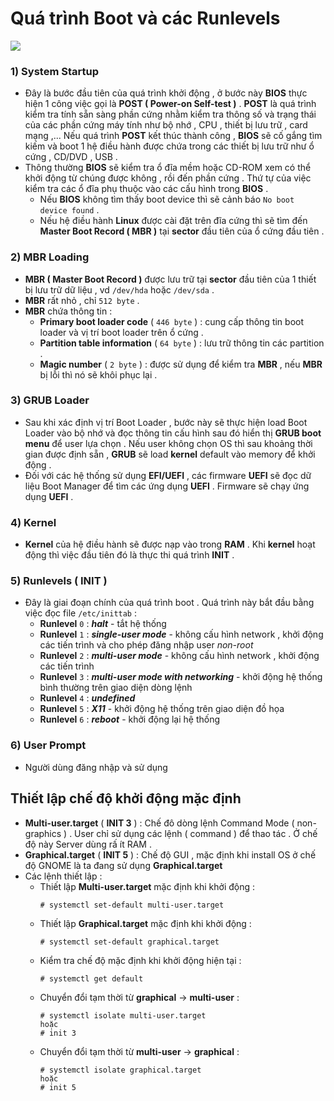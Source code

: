# Quá trình Boot và các Runlevels
<img src=https://i.imgur.com/WazovyQ.png>

### **1) System Startup**
- Đây là bước đầu tiên của quá trình khởi động , ở bước này **BIOS** thực hiện 1 công việc gọi là **POST ( Power-on Self-test )** . **POST** là quá trình kiểm tra tính sẵn sàng phần cứng nhằm kiểm tra thông số và trạng thái của các phần cứng máy tính như bộ nhớ , CPU , thiết bị lưu trữ , card mạng ,... Nếu quá trình **POST** kết thúc thành công , **BIOS** sẽ cố gắng tìm kiếm và boot 1 hệ điều hành được chứa trong các thiết bị lưu trữ như ổ cứng , CD/DVD , USB .
- Thông thường **BIOS** sẽ kiểm tra ổ đĩa mềm hoặc CD-ROM xem có thể khởi động từ chúng được không , rồi đến phần cứng . Thứ tự của việc kiểm tra các ổ đĩa phụ thuộc vào các cấu hình trong **BIOS** .
    - Nếu **BIOS** không tìm thấy boot device thì sẽ cảnh báo `No boot device found` .
    - Nếu hệ điều hành **Linux** được cài đặt trên đĩa cứng thì sẽ tìm đến **Master Boot Record ( MBR )** tại **sector** đầu tiên của ổ cứng đầu tiên .
### **2) MBR Loading**
- **MBR ( Master Boot Record )** được lưu trữ tại **sector** đầu tiên của 1 thiết bị lưu trữ dữ liệu , vd `/dev/hda` hoặc `/dev/sda` .
- **MBR** rất nhỏ , chỉ `512 byte` .
- **MBR** chứa thông tin :
    - **Primary boot loader code** ( `446 byte` ) : cung cấp thông tin boot loader và vị trí boot loader trên ổ cứng .
    - **Partition table information** ( `64 byte` ) : lưu trữ thông tin các partition .
    - **Magic number** ( `2 byte` ) : được sử dụng để kiểm tra **MBR** , nếu **MBR** bị lỗi thì nó sẽ khôi phục lại .
### **3) GRUB Loader**
- Sau khi xác định vị trí Boot Loader , bước này sẽ thực hiện load Boot Loader vào bộ nhớ và đọc thông tin cấu hình sau đó hiển thị **GRUB boot menu** để user lựa chọn . Nếu user không chọn OS thì sau khoảng thời gian được định sẵn , **GRUB** sẽ load **kernel** default vào memory để khởi động .
- Đối với các hệ thống sử dụng **EFI/UEFI** , các firmware **UEFI** sẽ đọc dữ liệu Boot Manager để tìm các ứng dụng **UEFI** . Firmware sẽ chạy ứng dụng **UEFI** .
### **4) Kernel**
- **Kernel** của hệ điều hành sẽ được nạp vào trong **RAM** . Khi **kernel** hoạt động thì việc đầu tiên đó là thực thi quá trình **INIT** .
### **5) Runlevels ( INIT )**
- Đây là giai đoạn chính của quá trình boot . Quá trình này bắt đầu bằng việc đọc file `/etc/inittab` :
    - **Runlevel** `0` : ***halt*** - tắt hệ thống
    - **Runlevel** `1` : ***single-user mode*** - không cấu hình network , khởi động các tiến trình và cho phép đăng nhập user *non-root* 
    - **Runlevel** `2` : ***multi-user mode*** - không cấu hình network , khởi động các tiến trình
    - **Runlevel** `3` : ***multi-user mode with networking*** - khởi động hệ thống bình thường trên giao diện dòng lệnh
    - **Runlevel** `4` : ***undefined***
    - **Runlevel** `5` : ***X11*** - khởi động hệ thống trên giao diện đồ họa
    - **Runlevel** `6` : ***reboot*** - khởi động lại hệ thống
### **6) User Prompt**
- Người dùng đăng nhập và sử dụng

## **Thiết lập chế độ khởi động mặc định**
- **Multi-user.target** ( **INIT 3** ) : Chế đô dòng lệnh Command Mode ( non-graphics ) . User chỉ sử dụng các lệnh ( command ) để thao tác . Ở chế độ này Server dùng rấ ít RAM .
- **Graphical.target** ( **INIT 5** ) : Chế độ GUI , mặc định khi install OS ở chế độ GNOME là ta đang sử dụng **Graphical.target**
- Các lệnh thiết lập :
    - Thiết lập **Multi-user.target** mặc định khi khởi động :
        ```
        # systemctl set-default multi-user.target
        ```
    - Thiết lập **Graphical.target** mặc định khi khởi động :
        ```
        # systemctl set-default graphical.target
        ```
    - Kiểm tra chế độ mặc định khi khởi động hiện tại :
        ```
        # systemctl get default
        ```
    - Chuyển đổi tạm thời từ **graphical** -> **multi-user** :
        ```
        # systemctl isolate multi-user.target
        hoặc
        # init 3
        ```
    - Chuyển đổi tạm thời từ **multi-user** -> **graphical** :
        ```
        # systemctl isolate graphical.target
        hoặc
        # init 5
        ```
